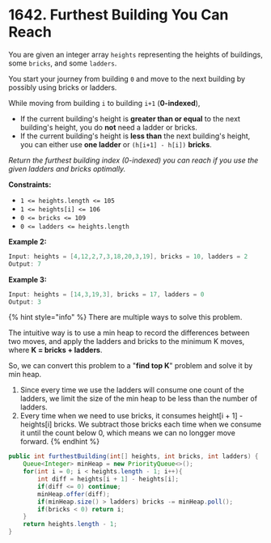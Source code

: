 # 1642. Furthest Building You Can Reach

You are given an integer array `heights` representing the heights of buildings, some `bricks`, and some `ladders`.

You start your journey from building `0` and move to the next building by possibly using bricks or ladders.

While moving from building `i` to building `i+1` \(**0-indexed**\),

* If the current building's height is **greater than or equal** to the next building's height, you do **not** need a ladder or bricks.
* If the current building's height is **less than** the next building's height, you can either use **one ladder** or `(h[i+1] - h[i])` **bricks**.

_Return the furthest building index \(0-indexed\) you can reach if you use the given ladders and bricks optimally._

**Constraints:**

* `1 <= heights.length <= 105`
* `1 <= heights[i] <= 106`
* `0 <= bricks <= 109`
* `0 <= ladders <= heights.length`

**Example 2:**

```java
Input: heights = [4,12,2,7,3,18,20,3,19], bricks = 10, ladders = 2
Output: 7
```

**Example 3:**

```java
Input: heights = [14,3,19,3], bricks = 17, ladders = 0
Output: 3
```

{% hint style="info" %}
There are multiple ways to solve this problem.

The intuitive way is to use a min heap to record the differences between two moves, and apply the ladders and bricks to the minimum K moves, where **K = bricks + ladders**.

So, we can convert this problem to a "**find top K**" problem and solve it by min heap.

1. Since every time we use the ladders will consume one count of the ladders, we limit the size of the min heap to be less than the number of ladders.
2. Every time when we need to use bricks, it consumes height\[i + 1\] - heights\[i\] bricks. We subtract those bricks each time when we consume it until the count below 0, which means we can no longger move forward.
{% endhint %}

```java
public int furthestBuilding(int[] heights, int bricks, int ladders) {
    Queue<Integer> minHeap = new PriorityQueue<>();
    for(int i = 0; i < heights.length - 1; i++){
        int diff = heights[i + 1] - heights[i];
        if(diff <= 0) continue;
        minHeap.offer(diff);
        if(minHeap.size() > ladders) bricks -= minHeap.poll();
        if(bricks < 0) return i;
    }
    return heights.length - 1;
}
```

